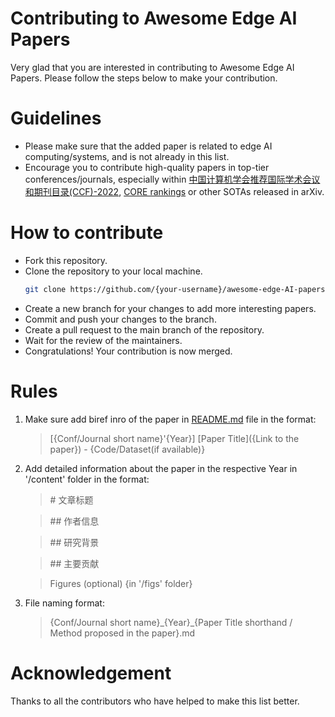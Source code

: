 # Contributing to Awesome Edge AI Papers
Very glad that you are interested in contributing to Awesome Edge AI Papers. Please follow the steps below to make your contribution.

# Guidelines
- Please make sure that the added paper is related to edge AI computing/systems, and is not already in this list.
- Encourage you to contribute high-quality papers in top-tier conferences/journals, especially within [中国计算机学会推荐国际学术会议和期刊目录(CCF)-2022](https://www.ccf.org.cn/Academic_Evaluation/By_category/2023-03-08/787209.shtml), [CORE rankings](https://portal.core.edu.au/conf-ranks/) or other SOTAs released in arXiv.

# How to contribute
- Fork this repository.
- Clone the repository to your local machine.
    ```bash
    git clone https://github.com/{your-username}/awesome-edge-AI-papers.git
    ```
- Create a new branch for your changes to add more interesting papers.
- Commit and push your changes to the branch.
- Create a pull request to the main branch of the repository.
- Wait for the review of the maintainers.
- Congratulations! Your contribution is now merged.

# Rules
1. Make sure add biref inro of the paper in [README.md](README.md) file in the format:
    > [{Conf/Journal short name}'{Year}] [Paper Title]({Link to the paper}) - {Code/Dataset(if available)}
2. Add detailed information about the paper in the respective Year in '/content' folder in the format:
    > \# 文章标题

    > \## 作者信息

    > \## 研究背景

    > \## 主要贡献

    > Figures (optional) {in '/figs' folder}
3. File naming format:
    > {Conf/Journal short name}\_{Year}\_{Paper Title shorthand / Method proposed in the paper}.md

# Acknowledgement
Thanks to all the contributors who have helped to make this list better.